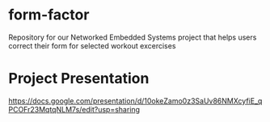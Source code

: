 # form-factor

Repository for our Networked Embedded Systems project that helps users correct their form for selected workout excercises

# Project Presentation

https://docs.google.com/presentation/d/10okeZamo0z3SaUv86NMXcyfiE_qPCOFr23MqtqNLM7s/edit?usp=sharing
